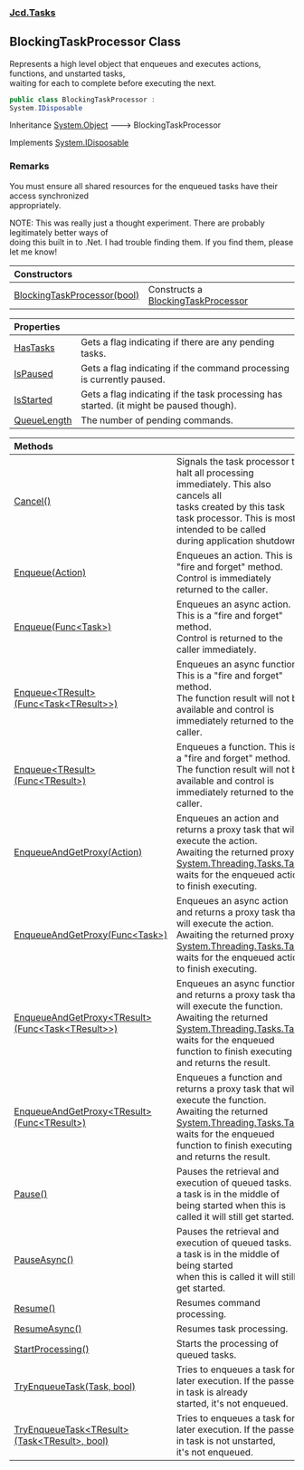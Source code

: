 ### [Jcd.Tasks](Jcd.Tasks.md 'Jcd.Tasks')

## BlockingTaskProcessor Class

Represents a high level object that enqueues and executes actions, functions, and unstarted tasks,  
waiting for each to complete before executing the next.

```csharp
public class BlockingTaskProcessor :
System.IDisposable
```

Inheritance [System.Object](https://docs.microsoft.com/en-us/dotnet/api/System.Object 'System.Object') &#129106; BlockingTaskProcessor

Implements [System.IDisposable](https://docs.microsoft.com/en-us/dotnet/api/System.IDisposable 'System.IDisposable')

### Remarks
  
You must ensure all shared resources for the enqueued tasks have their access synchronized  
appropriately.  
  
NOTE: This was really just a thought experiment. There are probably legitimately better ways of  
doing this built in to .Net. I had trouble finding them. If you find them, please let me know!

| Constructors | |
| :--- | :--- |
| [BlockingTaskProcessor(bool)](Jcd.Tasks.BlockingTaskProcessor.BlockingTaskProcessor(bool).md 'Jcd.Tasks.BlockingTaskProcessor.BlockingTaskProcessor(bool)') | Constructs a [BlockingTaskProcessor](Jcd.Tasks.BlockingTaskProcessor.md 'Jcd.Tasks.BlockingTaskProcessor') |

| Properties | |
| :--- | :--- |
| [HasTasks](Jcd.Tasks.BlockingTaskProcessor.HasTasks.md 'Jcd.Tasks.BlockingTaskProcessor.HasTasks') | Gets a flag indicating if there are any pending tasks. |
| [IsPaused](Jcd.Tasks.BlockingTaskProcessor.IsPaused.md 'Jcd.Tasks.BlockingTaskProcessor.IsPaused') | Gets a flag indicating if the command processing is currently paused. |
| [IsStarted](Jcd.Tasks.BlockingTaskProcessor.IsStarted.md 'Jcd.Tasks.BlockingTaskProcessor.IsStarted') | Gets a flag indicating if the task processing has started. (it might be paused though). |
| [QueueLength](Jcd.Tasks.BlockingTaskProcessor.QueueLength.md 'Jcd.Tasks.BlockingTaskProcessor.QueueLength') | The number of pending commands. |

| Methods | |
| :--- | :--- |
| [Cancel()](Jcd.Tasks.BlockingTaskProcessor.Cancel().md 'Jcd.Tasks.BlockingTaskProcessor.Cancel()') | Signals the task processor to halt all processing immediately. This also cancels all<br/>tasks created by this task task processor. This is mostly intended to be called<br/>during application shutdown. |
| [Enqueue(Action)](Jcd.Tasks.BlockingTaskProcessor.Enqueue(System.Action).md 'Jcd.Tasks.BlockingTaskProcessor.Enqueue(System.Action)') | Enqueues an action. This is a "fire and forget" method. Control is immediately<br/>returned to the caller. |
| [Enqueue(Func&lt;Task&gt;)](Jcd.Tasks.BlockingTaskProcessor.Enqueue(System.Func_System.Threading.Tasks.Task_).md 'Jcd.Tasks.BlockingTaskProcessor.Enqueue(System.Func<System.Threading.Tasks.Task>)') | Enqueues an async action. This is a "fire and forget" method.<br/>Control is returned to the caller immediately. |
| [Enqueue&lt;TResult&gt;(Func&lt;Task&lt;TResult&gt;&gt;)](Jcd.Tasks.BlockingTaskProcessor.Enqueue_TResult_(System.Func_System.Threading.Tasks.Task_TResult__).md 'Jcd.Tasks.BlockingTaskProcessor.Enqueue<TResult>(System.Func<System.Threading.Tasks.Task<TResult>>)') | Enqueues an async function. This is a "fire and forget" method.<br/>The function result will not be available and control is immediately returned to the caller. |
| [Enqueue&lt;TResult&gt;(Func&lt;TResult&gt;)](Jcd.Tasks.BlockingTaskProcessor.Enqueue_TResult_(System.Func_TResult_).md 'Jcd.Tasks.BlockingTaskProcessor.Enqueue<TResult>(System.Func<TResult>)') | Enqueues a function. This is a "fire and forget" method.<br/>The function result will not be available and control is immediately returned to the caller. |
| [EnqueueAndGetProxy(Action)](Jcd.Tasks.BlockingTaskProcessor.EnqueueAndGetProxy(System.Action).md 'Jcd.Tasks.BlockingTaskProcessor.EnqueueAndGetProxy(System.Action)') | Enqueues an action and returns a proxy task that will execute the action.<br/>Awaiting the returned proxy [System.Threading.Tasks.Task](https://docs.microsoft.com/en-us/dotnet/api/System.Threading.Tasks.Task 'System.Threading.Tasks.Task') waits for the enqueued action to finish executing. |
| [EnqueueAndGetProxy(Func&lt;Task&gt;)](Jcd.Tasks.BlockingTaskProcessor.EnqueueAndGetProxy(System.Func_System.Threading.Tasks.Task_).md 'Jcd.Tasks.BlockingTaskProcessor.EnqueueAndGetProxy(System.Func<System.Threading.Tasks.Task>)') | Enqueues an async action and returns a proxy task that will execute the action.<br/>Awaiting the returned proxy [System.Threading.Tasks.Task](https://docs.microsoft.com/en-us/dotnet/api/System.Threading.Tasks.Task 'System.Threading.Tasks.Task') waits for the enqueued action to finish executing. |
| [EnqueueAndGetProxy&lt;TResult&gt;(Func&lt;Task&lt;TResult&gt;&gt;)](Jcd.Tasks.BlockingTaskProcessor.EnqueueAndGetProxy_TResult_(System.Func_System.Threading.Tasks.Task_TResult__).md 'Jcd.Tasks.BlockingTaskProcessor.EnqueueAndGetProxy<TResult>(System.Func<System.Threading.Tasks.Task<TResult>>)') | Enqueues an async function and returns a proxy task that will execute the function.<br/>Awaiting the returned [System.Threading.Tasks.Task](https://docs.microsoft.com/en-us/dotnet/api/System.Threading.Tasks.Task 'System.Threading.Tasks.Task') waits for the enqueued function to finish executing<br/>and returns the result. |
| [EnqueueAndGetProxy&lt;TResult&gt;(Func&lt;TResult&gt;)](Jcd.Tasks.BlockingTaskProcessor.EnqueueAndGetProxy_TResult_(System.Func_TResult_).md 'Jcd.Tasks.BlockingTaskProcessor.EnqueueAndGetProxy<TResult>(System.Func<TResult>)') | Enqueues a function and returns a proxy task that will execute the function.<br/>Awaiting the returned [System.Threading.Tasks.Task](https://docs.microsoft.com/en-us/dotnet/api/System.Threading.Tasks.Task 'System.Threading.Tasks.Task') waits for the enqueued function to finish executing<br/>and returns the result. |
| [Pause()](Jcd.Tasks.BlockingTaskProcessor.Pause().md 'Jcd.Tasks.BlockingTaskProcessor.Pause()') | Pauses the retrieval and execution of queued tasks. If a task is in the middle of being started when this is<br/>called it will still get started. |
| [PauseAsync()](Jcd.Tasks.BlockingTaskProcessor.PauseAsync().md 'Jcd.Tasks.BlockingTaskProcessor.PauseAsync()') | Pauses the retrieval and execution of queued tasks. If a task is in the middle of being started<br/>when this is called it will still get started. |
| [Resume()](Jcd.Tasks.BlockingTaskProcessor.Resume().md 'Jcd.Tasks.BlockingTaskProcessor.Resume()') | Resumes command processing. |
| [ResumeAsync()](Jcd.Tasks.BlockingTaskProcessor.ResumeAsync().md 'Jcd.Tasks.BlockingTaskProcessor.ResumeAsync()') | Resumes task processing. |
| [StartProcessing()](Jcd.Tasks.BlockingTaskProcessor.StartProcessing().md 'Jcd.Tasks.BlockingTaskProcessor.StartProcessing()') | Starts the processing of queued tasks. |
| [TryEnqueueTask(Task, bool)](Jcd.Tasks.BlockingTaskProcessor.TryEnqueueTask(System.Threading.Tasks.Task,bool).md 'Jcd.Tasks.BlockingTaskProcessor.TryEnqueueTask(System.Threading.Tasks.Task, bool)') | Tries to enqueues a task for later execution. If the passed in task is already<br/>started, it's not enqueued. |
| [TryEnqueueTask&lt;TResult&gt;(Task&lt;TResult&gt;, bool)](Jcd.Tasks.BlockingTaskProcessor.TryEnqueueTask_TResult_(System.Threading.Tasks.Task_TResult_,bool).md 'Jcd.Tasks.BlockingTaskProcessor.TryEnqueueTask<TResult>(System.Threading.Tasks.Task<TResult>, bool)') | Tries to enqueues a task for later execution. If the passed in task is not unstarted,<br/>it's not enqueued. |
